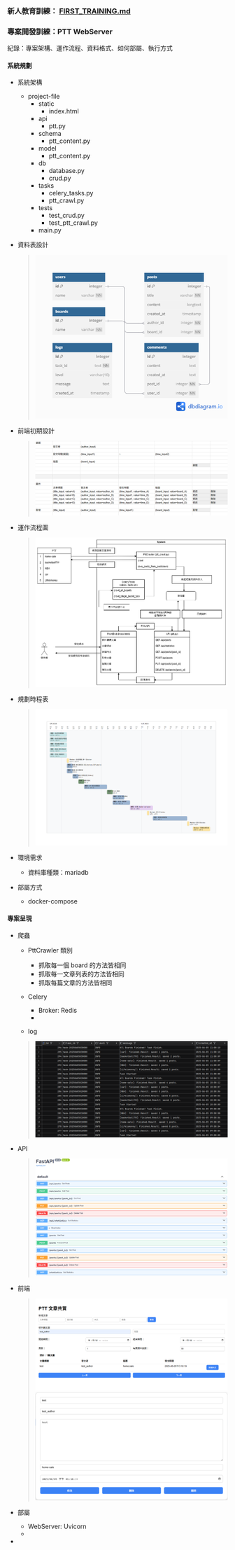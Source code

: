 
### 新人教育訓練： [FIRST_TRAINING.md](FIRST_TRAINING.md)

### 專案開發訓練：PTT WebServer

紀錄：專案架構、運作流程、資料格式、如何部屬、執行方式

#### 系統規劃

- 系統架構
  - project-file
      - static
        - index.html
      - api
        - ptt.py
      - schema
        - ptt_content.py
      - model
        - ptt_content.py
      - db
        - database.py
        - crud.py
      - tasks
        - celery_tasks.py
        - ptt_crawl.py
      - tests
        - test_crud.py
        - test_ptt_crawl.py
      - main.py

- 資料表設計
  > ![ptt-database.png](img/ptt-database.png)
- 前端初期設計
  > ![frontEnd-design.png](img/frontEnd-design.png)
  
- 運作流程圖
  > ![Flow.png](drawio-pic/Flow.png)
- 規劃時程表
  > ![schedule.png](img/schedule.png)

- 環境需求
  - 資料庫種類：mariadb
- 部屬方式
  - docker-compose


#### 專案呈現

- 爬蟲
  - PttCrawler 類別
    - 抓取每一個 board 的方法皆相同
    - 抓取每一文章列表的方法皆相同
    - 抓取每篇文章的方法皆相同

  - Celery
    - Broker: Redis
    -
  - log
  > ![celery-log.png](img/celery-log.png)

- API
  > ![api.png](img/api.png)
- 前端
  > ![ptt-web-frontend.png](img/ptt-web-frontend.png)
  > ![ptt-web-frontend-2.png](img/ptt-web-frontend-2.png)
- 部屬
  - WebServer: Uvicorn
  - 
- 